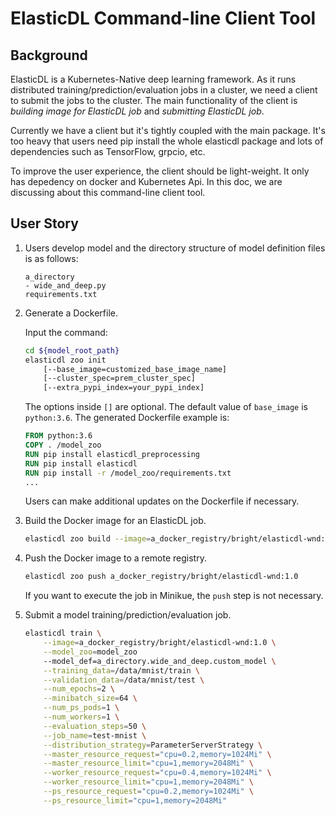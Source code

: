 # ElasticDL Command-line Client Tool

## Background

ElasticDL is a Kubernetes-Native deep learning framework. As it runs
distributed training/prediction/evaluation jobs in a cluster, we need a client
to submit the jobs to the cluster. The main functionality of the client is
*building image for ElasticDL job* and *submitting ElasticDL job*.

Currently we have a client but it's tightly coupled with the main package. It's
too heavy that users need pip install the whole elasticdl package and lots of
dependencies such as TensorFlow, grpcio, etc.

To improve the user experience, the client should be light-weight. It only has
depedency on docker and Kubernetes Api. In this doc, we are discussing about
this command-line client tool.

## User Story

1. Users develop model and the directory structure of model definition files
   is as follows:

    ```TEXT
    a_directory
    - wide_and_deep.py
    requirements.txt
    ```

1. Generate a Dockerfile.  

    Input the command:

    ```bash
    cd ${model_root_path}
    elasticdl zoo init
        [--base_image=customized_base_image_name]
        [--cluster_spec=prem_cluster_spec]
        [--extra_pypi_index=your_pypi_index]
    ```

    The options inside `[]` are optional. The default value of `base_image`
    is `python:3.6`.
    The generated Dockerfile example is:

    ```Dockerfile
    FROM python:3.6
    COPY . /model_zoo
    RUN pip install elasticdl_preprocessing
    RUN pip install elasticdl
    RUN pip install -r /model_zoo/requirements.txt
    ...
    ```

    Users can make additional updates on the Dockerfile if necessary.

1. Build the Docker image for an ElasticDL job.

    ```bash
    elasticdl zoo build --image=a_docker_registry/bright/elasticdl-wnd:1.0 .
    ```

1. Push the Docker image to a remote registry.

    ```bash
    elasticdl zoo push a_docker_registry/bright/elasticdl-wnd:1.0
    ```

    If you want to execute the job in Minikue, the `push` step
    is not necessary.

1. Submit a model training/prediction/evaluation job.

    ```bash
    elasticdl train \
        --image=a_docker_registry/bright/elasticdl-wnd:1.0 \
        --model_zoo=model_zoo
        --model_def=a_directory.wide_and_deep.custom_model \
        --training_data=/data/mnist/train \
        --validation_data=/data/mnist/test \
        --num_epochs=2 \
        --minibatch_size=64 \
        --num_ps_pods=1 \
        --num_workers=1 \
        --evaluation_steps=50 \
        --job_name=test-mnist \
        --distribution_strategy=ParameterServerStrategy \
        --master_resource_request="cpu=0.2,memory=1024Mi" \
        --master_resource_limit="cpu=1,memory=2048Mi" \
        --worker_resource_request="cpu=0.4,memory=1024Mi" \
        --worker_resource_limit="cpu=1,memory=2048Mi" \
        --ps_resource_request="cpu=0.2,memory=1024Mi" \
        --ps_resource_limit="cpu=1,memory=2048Mi"
    ```
